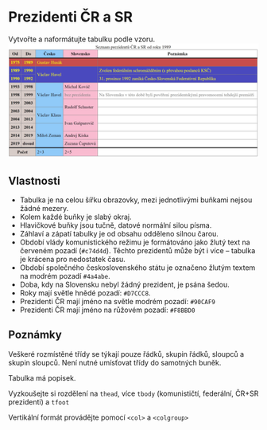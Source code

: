 # Prezidenti ČR a SR
Vytvořte a naformátujte tabulku podle vzoru.
![Náhled tabulky](./prezidenti.jpg)

## Vlastnosti
* Tabulka je na celou šířku obrazovky, mezi jednotlivými buňkami nejsou žádné mezery.
* Kolem každé buňky je slabý okraj.
* Hlavičkové buňky jsou tučně, datové normální silou písma.
* Záhlaví a zápatí tabulky je od obsahu odděleno silnou čarou.
* Období vlády komunistického režimu je formátováno jako žlutý text na červeném pozadí (``#c74d4d``). Těchto prezidentů může být i více – tabulka je krácena pro nedostatek času.
* Období společného československého státu je označeno žlutým textem na modrém pozadí ``#4a4abe``.
* Doba, kdy na Slovensku nebyl žádný prezident, je psána šedou.
* Roky mají světle hnědé pozadí: ``#D7CCC8``.
* Prezidenti ČR mají jméno na světle modrém pozadí: ``#90CAF9``
* Prezidenti ČR mají jméno na růžovém pozadí: ``#F8BBD0``

## Poznámky
Veškeré rozmístěné třídy se týkají pouze řádků, skupin řádků, sloupců a skupin sloupců. Není nutné umísťovat třídy do samotných buněk.

Tabulka má popisek.

Vyzkoušejte si rozdělení na ``thead``, více ``tbody`` (komunističtí, federální, ČR+SR prezidenti) a ``tfoot``

Vertikální formát provádějte pomocí ``<col>`` a ``<colgroup>``
